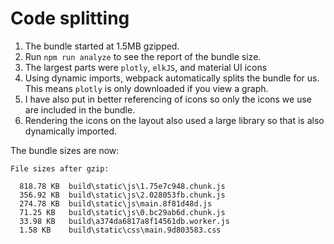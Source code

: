 # Code splitting

1. The bundle started at 1.5MB gzipped.
1. Run `npm run analyze` to see the report of the bundle size.
1. The largest parts were `plotly`, `elkJS`, and material UI icons
1. Using dynamic imports, webpack automatically splits the bundle for us. This means `plotly` is only downloaded if you view a graph.
1. I have also put in better referencing of icons so only the icons we use are included in the bundle.
1. Rendering the icons on the layout also used a large library so that is also dynamically imported.


The bundle sizes are now:

```
File sizes after gzip:

  818.78 KB  build\static\js\1.75e7c948.chunk.js
  356.92 KB  build\static\js\2.028053fb.chunk.js
  274.78 KB  build\static\js\main.8f81d48d.js
  71.25 KB   build\static\js\0.bc29ab6d.chunk.js
  33.98 KB   build\a374da6817a8f14561db.worker.js
  1.58 KB    build\static\css\main.9d803583.css
```